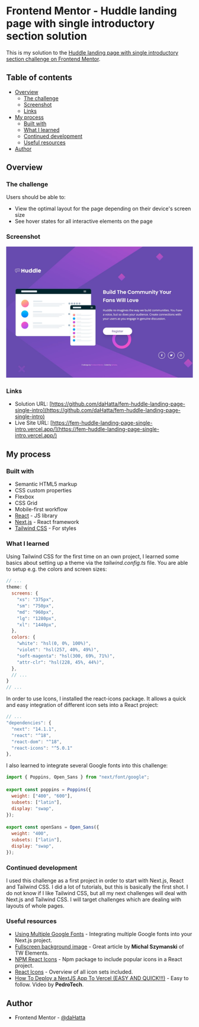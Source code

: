 # Frontend Mentor - Huddle landing page with single introductory section solution

This is my solution to the [Huddle landing page with single introductory section challenge on Frontend Mentor](https://www.frontendmentor.io/challenges/huddle-landing-page-with-a-single-introductory-section-B_2Wvxgi0).

## Table of contents

- [Overview](#overview)
  - [The challenge](#the-challenge)
  - [Screenshot](#screenshot)
  - [Links](#links)
- [My process](#my-process)
  - [Built with](#built-with)
  - [What I learned](#what-i-learned)
  - [Continued development](#continued-development)
  - [Useful resources](#useful-resources)
- [Author](#author)

## Overview

### The challenge

Users should be able to:

- View the optimal layout for the page depending on their device's screen size
- See hover states for all interactive elements on the page

### Screenshot

![Huddle landing page with single introductory section](./screenshot.jpg)

### Links

- Solution URL: [https://github.com/daHatta/fem-huddle-landing-page-single-intro](https://github.com/daHatta/fem-huddle-landing-page-single-intro)
- Live Site URL: [https://fem-huddle-landing-page-single-intro.vercel.app/](https://fem-huddle-landing-page-single-intro.vercel.app/)

## My process

### Built with

- Semantic HTML5 markup
- CSS custom properties
- Flexbox
- CSS Grid
- Mobile-first workflow
- [React](https://reactjs.org/) - JS library
- [Next.js](https://nextjs.org/) - React framework
- [Tailwind CSS](https://tailwindcss.com/) - For styles

### What I learned

Using Tailwind CSS for the first time on an own project, I learned some basics about setting up a theme
via the _tailwind.config.ts_ file. You are able to setup e.g. the colors and screen sizes:

```js
// ...
theme: {
  screens: {
    "xs": "375px",
    "sm": "750px",
    "md": "960px",
    "lg": "1280px",
    "xl": "1440px",
  },
  colors: {
    "white": "hsl(0, 0%, 100%)",
    "violet": "hsl(257, 40%, 49%)",
    "soft-magenta": "hsl(300, 69%, 71%)",
    "attr-clr": "hsl(228, 45%, 44%)",
  },
  // ...
}
// ...
```

In order to use Icons, I installed the react-icons package. It allows a quick and easy integration of different icon sets
into a React project:

```js
// ...
"dependencies": {
  "next": "14.1.1",
  "react": "^18",
  "react-dom": "^18",
  "react-icons": "^5.0.1"
},
```

I also learned to integrate several Google fonts into this challenge:

```js
import { Poppins, Open_Sans } from "next/font/google";

export const poppins = Poppins({
  weight: ["400", "600"],
  subsets: ["latin"],
  display: "swap",
});

export const openSans = Open_Sans({
  weight: "400",
  subsets: ["latin"],
  display: "swap",
});
```

### Continued development

I used this challenge as a first project in order to start with Next.js, React and Tailwind CSS. I did a lot of tutorials,
but this is basically the first shot. I do not know if I like Tailwind CSS, but all my next challenges will deal with Next.js
and Tailwind CSS. I will target challenges which are dealing with layouts of whole pages.

### Useful resources

- [Using Multiple Google Fonts](https://nextjs.org/docs/pages/building-your-application/optimizing/fonts#using-multiple-fonts) - Integrating multiple Google fonts into your Next.js project.
- [Fullscreen background image](https://tw-elements.com/learn/te-foundations/tailwind-css/fullscreen-background-image/) - Great article by **Michal Szymanski** of TW Elements.
- [NPM React Icons](https://www.npmjs.com/package/react-icons) - Npm package to include popular icons in a React project.
- [React Icons](https://react-icons.github.io/react-icons/) - Overview of all icon sets included.
- [How To Deploy a NextJS App To Vercel (EASY AND QUICK!!!)](https://www.youtube.com/watch?v=2HBIzEx6IZA) - Easy to follow. Video by **PedroTech**.

## Author

- Frontend Mentor - [@daHatta](https://www.frontendmentor.io/profile/daHatta)
